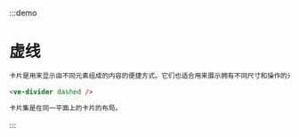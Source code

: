 :::demo
# 虚线

```html
卡片是用来显示由不同元素组成的内容的便捷方式。它们也适合用来展示拥有不同尺寸和操作的元素，例如有可变长度标题的照片。

<ve-divider dashed />

卡片集是在同一平面上的卡片的布局。
```
:::